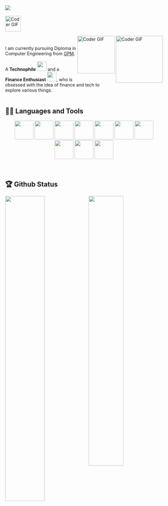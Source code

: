  ## ![](https://github.com/anaskhan28/anaskhan28/blob/main/Assest/header_.png)
<img alt="Coder GIF"  height= 50 src = "https://github.com/anaskhan28/anaskhan28/blob/main/Assest/Hello.gif" /> </div>

<img align="right" alt="Coder GIF" height=150 src="https://thumbs.gfycat.com/EvilNextDevilfish-small.gif" />
<img align="right" alt="Coder GIF" height=120 src="https://github.com/anaskhan28/anaskhan28/blob/main/Assest/finance.gif" />
<br>

 

I am currently pursuing Diploma in Computer Engineering from [GPM](https://gpmumbai.ac.in/gpmweb/). <br><br>
A **Technophile** <img src="https://github.com/anaskhan28/anaskhan28/blob/main/Assest/Developer.gif" width="30px"> and a **Finance Enthusiast** <img src="https://github.com/anaskhan28/anaskhan28/blob/main/Assest/stock.gif" width="30px">, who is obsessed with the idea of finance and tech to explore various things.
<br>
<br>

## 👨‍💻 Languages and Tools
<div align="center">
<img src="https://github.com/anaskhan28/anaskhan28/blob/main/Assest/css.png?raw=true" height="60" width="60">
<img src="https://github.com/anaskhan28/anaskhan28/blob/main/Assest/html.png?raw=true" height="60" width="60">
<img src="https://github.com/anaskhan28/anaskhan28/blob/main/Assest/c.png?raw=true" height="60" width="60">
<img src="https://github.com/anaskhan28/anaskhan28/blob/main/Assest/c++.png?raw=true" height="60" width="60">
<img src="https://github.com/anaskhan28/anaskhan28/blob/main/Assest/java.png?raw=true" height="60" width="60">
<img src="https://github.com/anaskhan28/anaskhan28/blob/main/Assest/python.png?raw=true" height="60" width="60">
<img src="https://github.com/anaskhan28/anaskhan28/blob/main/Assest/flutter.png?raw=true" height="60" width="60">
<img src="https://github.com/anaskhan28/anaskhan28/blob/main/Assest/android.png?raw=true" height="60" width="60">
<img src="https://github.com/anaskhan28/anaskhan28/blob/main/Assest/git.png?raw=true" height="60" width="60">
<img src="https://github.com/anaskhan28/anaskhan28/blob/main/Assest/vs.png?raw=true" height="60" width="60">

</div>
<br>
<br>

## 🏆 Github Status

<img  src="https://github-readme-stats.vercel.app/api?username=anaskhan28&show_icons=true&hide_border=true&theme=white" width="47%" align="right" >

<img  src="https://github-readme-streak-stats.herokuapp.com/?user=anaskhan28&theme=white" width="50%" >

<br>

<div align="center">

